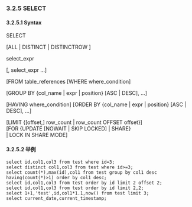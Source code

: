 ### 3.2.5 SELECT

#### 3.2.5.1 Syntax

SELECT 

[ALL | DISTINCT | DISTINCTROW ]

select_expr

[, select_expr ...]

[FROM table_references [WHERE where_condition]

[GROUP BY {col_name | expr | position} [ASC | DESC], ...]

[HAVING where_condition] [ORDER BY {col_name | expr | position} [ASC | DESC], ...]

[LIMIT {[offset,] row_count | row_count OFFSET offset}]  
[FOR {UPDATE [NOWAIT | SKIP LOCKED] | SHARE}   
| LOCK IN SHARE MODE]  

#### 3.2.5.2 举例

```
select id,col1,col3 from test where id=3;
select distinct col1,col3 from test where id>=3;
select count(*),max(id),col1 from test group by col1 desc having(count(*)>1) order by col1 desc;
select id,col1,col3 from test order by id limit 2 offset 2;
select id,col1,col3 from test order by id limit 2,2;
select 1+1,'test',id,col1*1.1,now() from test limit 3;
select current_date,current_timestamp;
```

